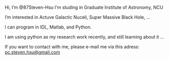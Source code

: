 Hi, I’m @87Steven-Hsu
I'm studing in Graduate Institute of Astronomy, NCU

I’m interested in Actuve Galactic Nuceli, Super Massive Black Hole, ...

I can program in IDL, Matlab, and Python.

I am using python as my research work recently, and still learning about it ...

If you want to contact with me, please e-mail me via this adress: pc.steven.hsu@gmail.com



